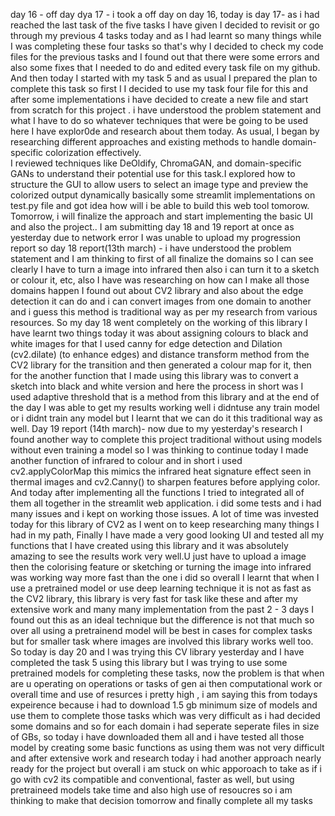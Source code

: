 day 16 - off day
dya 17 -
i took a off day on day 16, 
today is day 17- as i had reached the last task of the five tasks I have given I decided to revisit or go through my previous 4 tasks today and as I had learnt so many things while I was completing these four tasks so that's why I decided to check my code files for the previous tasks and I found out that there were some errors and also some fixes that I needed to do and edited every task file on my github. 
And then today I started with my task 5 and as usual I prepared the plan to complete this task so first I I decided to use my task four file for this and after some implementations i have decided to create a new file and start from scratch for this project . 
i have understood the problem statement and what I have to do so whatever techniques that were be going to be used here I have explor0de and research about them today. 
As usual, I began by researching different approaches and existing methods to handle domain-specific colorization effectively.  
I reviewed techniques like DeOldify, ChromaGAN, and domain-specific GANs to understand their potential use for this task.I explored how to structure the GUI to allow users to select an image type and preview the colorized output dynamically basically some streamlit implementations on test.py file and got idea how will i be able to build this web tool tomorow.
Tomorrow, i will finalize the approach and start implementing the basic UI and also the project.. 
I am submitting day 18 and 19 report at once as yesterday due to network error I was unable to upload my progression report so 
day 18 report(13th march) - i have understood the problem statement and I am thinking to first of all finalize the domains so I can see clearly I have to turn a image into infrared then also i can turn it to a sketch or colour it, etc, 
also I have was researching on how can I make all those domains happen I found out about CV2 library and also about the edge detection it can do and i can convert images from one domain to another and i guess this method is traditional way as per my research from various resources. 
So my day 18 went completely on the working of this library I have learnt two things today it was about assigning colours to black and white images for that I used canny for edge detection and Dilation (cv2.dilate) (to enhance edges) and distance transform method from the CV2 library for the transition and then generated a colour map for it, 
then for the another function that I made using this library was to convert a sketch into black and white version and here the process in short was I used adaptive threshold that is a method from this library and at the end of the day I was able to get my results working well i didntuse any train model or i didnt train any model but I learnt that we can do it this traditional way as well.
Day 19 report (14th march)-  now due to my yesterday's research I found another way to complete this project traditional without using models without even training a model so I was thinking to continue today I made another function of infrared to colour and in short i used cv2.applyColorMap this mimics the infrared heat signature effect seen in thermal images and cv2.Canny() to sharpen features before applying color. And today after implementing all the functions I tried to integrated all of them all together in the streamlit web application. 
i did some tests and i had many issues and i kept on working those issues. A lot of time was invested today for this library of CV2 as I went on to keep researching many things I had in my path, 
Finally I have made a very good looking UI and tested all my functions that I have created using this library and it was absolutely amazing to see the results work very well.U just have to upload a image then the colorising feature or sketching or turning the image into infrared was working way more fast than the one i did so overall I learnt that when I use a pretrained model or use deep learning technique it is not as fast as the CV2 library, this library is very fast for task like these and after my extensive work and many many implementation from the past 2 - 3 days I found out this as an ideal technique but the difference is not that much so over all using a pretrainend model will be best in cases for complex tasks but for smaller task where images are involved this library works well too.
So today is day 20 and I was trying this CV library yesterday and I have completed the task 5 using this library but I was trying to use some pretrained models for completing these tasks, now the problem is that when are u operating on operations or tasks of gen ai then computational work or overall time and use of resurces i pretty high , i am saying this from todays expeirence because i had to download 1.5 gb minimum size of models and use them to complete those tasks which was very difficult as i had decided some domains and so for each domain i had seperate seperate files in size of GBs, so today i have downloaded them all and i have tested all those model by creating some basic functions as using them was not very difficult and after extensive work and research today i had another approach nearly ready for the project but overall i am stuck on whic apporoach to take as if i go with cv2 its compatible and conventional, faster as well, but using pretraineed models take time and also high use of resoucres so i am thinking to make that decision tomorrow and finally complete all my tasks
